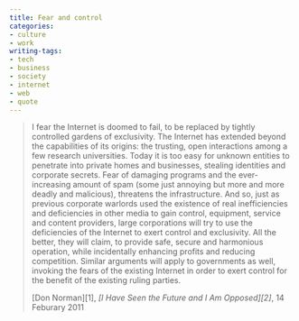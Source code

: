 ```yaml
---
title: Fear and control
categories:
- culture
- work
writing-tags:
- tech
- business
- society
- internet
- web
- quote
---
```


> I fear the Internet is doomed to fail, to be replaced by tightly controlled gardens of exclusivity. The Internet has extended beyond the capabilities of its origins: the trusting, open interactions among a few research universities. Today it is too easy for unknown entities to penetrate into private homes and businesses, stealing identities and corporate secrets. Fear of damaging programs and the ever-increasing amount of spam (some just annoying but more and more deadly and malicious), threatens the infrastructure. And so, just as previous corporate warlords used the existence of real inefficiencies and deficiencies in other media to gain control, equipment, service and content providers, large corporations will try to use the deficiencies of the Internet to exert control and exclusivity. All the better, they will claim, to provide safe, secure and harmonious operation, while incidentally enhancing profits and reducing competition. Similar arguments will apply to governments as well, invoking the fears of the existing Internet in order to exert control for the benefit of the existing ruling parties.
> <footer>[Don Norman][1], <cite>[I Have Seen the Future and I Am Opposed][2]</cite>, 14 Feburary 2011</footer>


   [1]: http://twitter.com/jnd1er
   [2]: http://www.core77.com/blog/columns/i_have_seen_the_future_and_i_am_opposed_18532.asp
